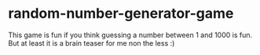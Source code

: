 # random-number-generator-game
This game is fun if you think guessing a number between 1 and 1000 is fun. But at least it is a brain teaser for me non the less :)
